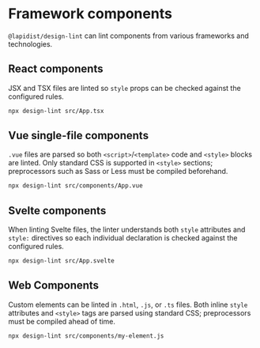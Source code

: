 # Framework components

`@lapidist/design-lint` can lint components from various frameworks and technologies.

## React components

JSX and TSX files are linted so `style` props can be checked against the configured rules.

```bash
npx design-lint src/App.tsx
```

## Vue single-file components

`.vue` files are parsed so both `<script>`/`<template>` code and `<style>` blocks are linted. Only standard CSS is supported in `<style>` sections; preprocessors such as Sass or Less must be compiled beforehand.

```bash
npx design-lint src/components/App.vue
```

## Svelte components

When linting Svelte files, the linter understands both `style` attributes and `style:` directives so each individual declaration is checked against the configured rules.

```bash
npx design-lint src/App.svelte
```

## Web Components

Custom elements can be linted in `.html`, `.js`, or `.ts` files. Both inline `style` attributes and `<style>` tags are parsed using standard CSS; preprocessors must be compiled ahead of time.

```bash
npx design-lint src/components/my-element.js
```
